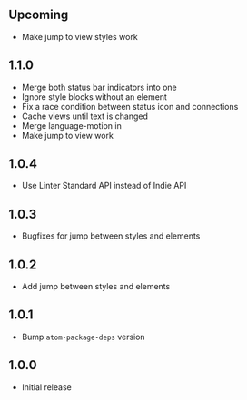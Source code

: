 ## Upcoming

- Make jump to view styles work

## 1.1.0

- Merge both status bar indicators into one
- Ignore style blocks without an element
- Fix a race condition between status icon and connections
- Cache views until text is changed
- Merge language-motion in
- Make jump to view work

## 1.0.4

- Use Linter Standard API instead of Indie API

## 1.0.3

- Bugfixes for jump between styles and elements

## 1.0.2

- Add jump between styles and elements

## 1.0.1

- Bump `atom-package-deps` version

## 1.0.0

- Initial release
